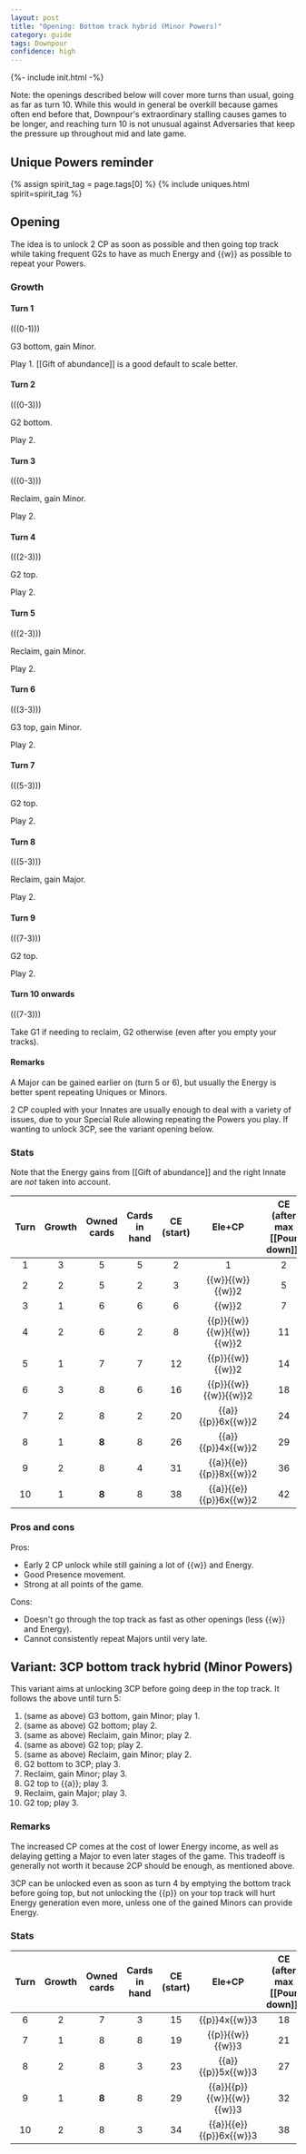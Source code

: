 ```yaml
---  
layout: post  
title: "Opening: Bottom track hybrid (Minor Powers)"  
category: guide  
tags: Downpour
confidence: high
---
```

{%- include init.html -%}

Note: the openings described below will cover more turns than usual, going as far as turn 10. While this would in general be overkill because games often end before that, Downpour's extraordinary stalling causes games to be longer, and reaching turn 10 is not unusual against Adversaries that keep the pressure up throughout mid and late game.

## Unique Powers reminder

{% assign spirit_tag = page.tags[0] %}
{% include uniques.html spirit=spirit_tag %}

## Opening

The idea is to unlock 2 CP as soon as possible and then going top track while taking frequent G2s to have as much Energy and {{w}} as possible to repeat your Powers.

### Growth

#### Turn 1

(((0-1)))

G3 bottom, gain Minor. 

Play 1. [[Gift of abundance]] is a good default to scale better.

#### Turn 2

(((0-3)))

G2 bottom.

Play 2.

#### Turn 3

(((0-3)))

Reclaim, gain Minor.

Play 2.

#### Turn 4

(((2-3)))

G2 top.

Play 2.

#### Turn 5

(((2-3)))

Reclaim, gain Minor.

Play 2.

#### Turn 6

(((3-3)))

G3 top, gain Minor.

Play 2.

#### Turn 7

(((5-3)))

G2 top.

Play 2.

#### Turn 8

(((5-3)))

Reclaim, gain Major.

Play 2.

#### Turn 9

(((7-3)))

G2 top.

Play 2.

#### Turn 10 onwards

(((7-3)))

Take G1 if needing to reclaim, G2 otherwise (even after you empty your tracks).

#### Remarks

A Major can be gained earlier on (turn 5 or 6), but usually the Energy is better spent repeating Uniques or Minors.

2 CP coupled with your Innates are usually enough to deal with a variety of issues, due to your Special Rule allowing repeating the Powers you play. If wanting to unlock 3CP, see the variant opening below.

### Stats

Note that the Energy gains from [[Gift of abundance]] and the right Innate are _not_ taken into account.

Turn | Growth | Owned cards | Cards in hand | CE (start) | Ele+CP | CE (after max [[Pour down]])
:--: | :--: | :--: | :--: | :--: | :--: | :--:
1 | 3 |   5   |  5  |  2 |  1 |  2
2 | 2 |   5   |  2  |  3 | {{w}}{{w}}{{w}}2 |  5
3 | 1 |   6   |  6  |  6 | {{w}}2 |  7
4 | 2 |   6   |  2  |  8 | {{p}}{{w}}{{w}}{{w}}{{w}}2 | 11
5 | 1 |   7   |  7  | 12 | {{p}}{{w}}{{w}}2 | 14
6 | 3 |   8   |  6  | 16 | {{p}}{{w}}{{w}}{{w}}2 | 18
7 | 2 |   8   |  2  | 20 | {{a}}{{p}}6x{{w}}2 | 24
8 | 1 | **8** |  8  | 26 | {{a}}{{p}}4x{{w}}2 | 29
9 | 2 |   8   |  4  | 31 | {{a}}{{e}}{{p}}8x{{w}}2 | 36
10| 1 | **8** |  8  | 38 | {{a}}{{e}}{{p}}6x{{w}}2 | 42



### Pros and cons

Pros:
 - Early 2 CP unlock while still gaining a lot of {{w}} and Energy.
 - Good Presence movement.
 - Strong at all points of the game.

Cons:
- Doesn't go through the top track as fast as other openings (less {{w}} and Energy).
- Cannot consistently repeat Majors until very late.


## Variant: 3CP bottom track hybrid (Minor Powers)

This variant aims at unlocking 3CP before going deep in the top track. It follows the above until turn 5:

1. (same as above) G3 bottom, gain Minor; play 1.
2. (same as above) G2 bottom; play 2.
3. (same as above) Reclaim, gain Minor; play 2.
4. (same as above) G2 top; play 2.
5. (same as above) Reclaim, gain Minor; play 2.
6. G2 bottom to 3CP; play 3.
7. Reclaim, gain Minor; play 3.
8. G2 top to {{a}}; play 3.
9. Reclaim, gain Major; play 3.
10. G2 top; play 3.

### Remarks

The increased CP comes at the cost of lower Energy income, as well as delaying getting a Major to even later stages of the game. This tradeoff is generally not worth it because 2CP should be enough, as mentioned above.

3CP can be unlocked even as soon as turn 4 by emptying the bottom track before going top, but not unlocking the {{p}} on your top track will hurt Energy generation even more, unless one of the gained Minors can provide Energy.

### Stats

Turn | Growth | Owned cards | Cards in hand | CE (start) | Ele+CP | CE (after max [[Pour down]])
:--: | :--: | :--: | :--: | :--: | :--: | :--:
6 | 2 |   7   |  3  | 15 | {{p}}4x{{w}}3 | 18
7 | 1 |   8   |  8  | 19 | {{p}}{{w}}{{w}}3 | 21
8 | 2 |   8   |  3  | 23 | {{a}}{{p}}5x{{w}}3 | 27
9 | 1 | **8** |  8  | 29 | {{a}}{{p}}{{w}}{{w}}{{w}}3 | 32
10| 2 |   8   |  3  | 34 | {{a}}{{e}}{{p}}6x{{w}}3 | 38
